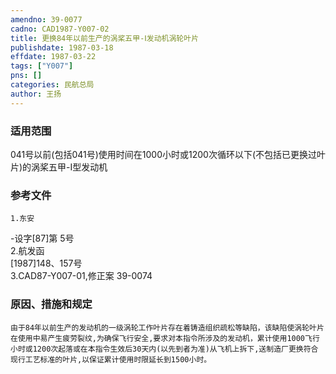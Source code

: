 ```yaml
---
amendno: 39-0077  
cadno: CAD1987-Y007-02  
title: 更换84年以前生产的涡桨五甲-Ⅰ发动机涡轮叶片  
publishdate: 1987-03-18  
effdate: 1987-03-22  
tags: ["Y007"]  
pns: []  
categories: 民航总局  
author: 王扬  
---
```

  
### 适用范围  
041号以前(包括041号)使用时间在1000小时或1200次循环以下(不包括已更换过叶片)的涡桨五甲-Ⅰ型发动机  
  
<!--more-->  
### 参考文件  
    1.东安  
-设字[87]第 5号  
    2.航发函  
[1987]148、157号  
    3.CAD87-Y007-01,修正案 39-0074  
  
### 原因、措施和规定  
    由于84年以前生产的发动机的一级涡轮工作叶片存在着铸造组织疏松等缺陷，该缺陷使涡轮叶片在使用中易产生疲劳裂纹,为确保飞行安全,要求对本指令所涉及的发动机，累计使用1000飞行小时或1200次起落或在本指令生效后30天内(以先到者为准)从飞机上拆下,送制造厂更换符合现行工艺标准的叶片,以保证累计使用时限延长到1500小时。  

